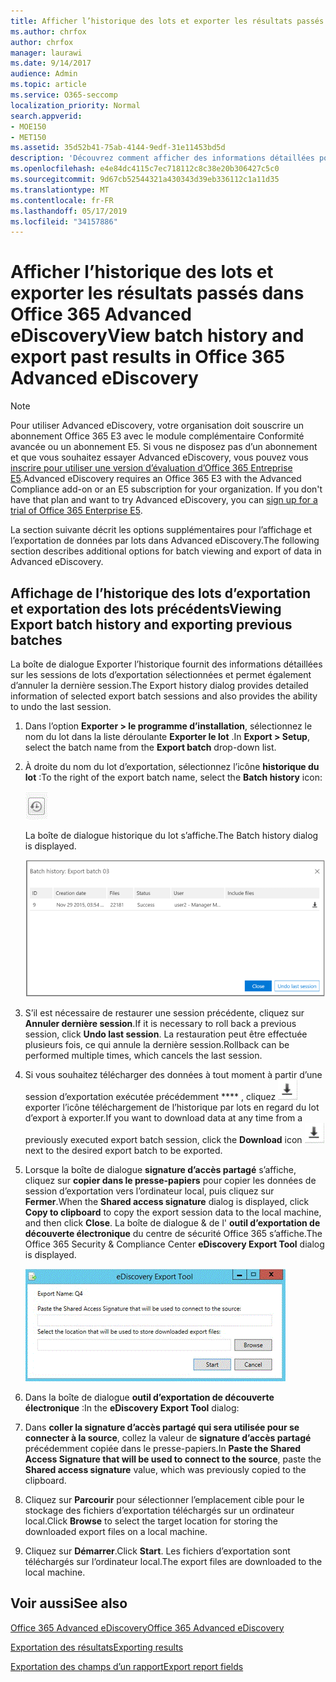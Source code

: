 ```yaml
---
title: Afficher l’historique des lots et exporter les résultats passés dans Office 365 Advanced eDiscovery
ms.author: chrfox
author: chrfox
manager: laurawi
ms.date: 9/14/2017
audience: Admin
ms.topic: article
ms.service: O365-seccomp
localization_priority: Normal
search.appverid:
- MOE150
- MET150
ms.assetid: 35d52b41-75ab-4144-9edf-31e11453bd5d
description: 'Découvrez comment afficher des informations détaillées pour les sessions de lots d’exportation sélectionnées et comment annuler la dernière session d’exportation dans Office 365 Advanced eDiscovery.  '
ms.openlocfilehash: e4e84dc4115c7ec718112c8c38e20b306427c5c0
ms.sourcegitcommit: 9d67cb52544321a430343d39eb336112c1a11d35
ms.translationtype: MT
ms.contentlocale: fr-FR
ms.lasthandoff: 05/17/2019
ms.locfileid: "34157886"
---
```

# <a name="view-batch-history-and-export-past-results-in-office-365-advanced-ediscovery"></a><span data-ttu-id="0d076-103">Afficher l’historique des lots et exporter les résultats passés dans Office 365 Advanced eDiscovery</span><span class="sxs-lookup"><span data-stu-id="0d076-103">View batch history and export past results in Office 365 Advanced eDiscovery</span></span>

> [!NOTE]
> <span data-ttu-id="0d076-p101">Pour utiliser Advanced eDiscovery, votre organisation doit souscrire un abonnement Office 365 E3 avec le module complémentaire Conformité avancée ou un abonnement E5. Si vous ne disposez pas d’un abonnement et que vous souhaitez essayer Advanced eDiscovery, vous pouvez vous [inscrire pour utiliser une version d’évaluation d’Office 365 Entreprise E5](https://go.microsoft.com/fwlink/p/?LinkID=698279).</span><span class="sxs-lookup"><span data-stu-id="0d076-p101">Advanced eDiscovery requires an Office 365 E3 with the Advanced Compliance add-on or an E5 subscription for your organization. If you don't have that plan and want to try Advanced eDiscovery, you can [sign up for a trial of Office 365 Enterprise E5](https://go.microsoft.com/fwlink/p/?LinkID=698279).</span></span> 
  
<span data-ttu-id="0d076-106">La section suivante décrit les options supplémentaires pour l’affichage et l’exportation de données par lots dans Advanced eDiscovery.</span><span class="sxs-lookup"><span data-stu-id="0d076-106">The following section describes additional options for batch viewing and export of data in Advanced eDiscovery.</span></span> 
  
## <a name="viewing-export-batch-history-and-exporting-previous-batches"></a><span data-ttu-id="0d076-107">Affichage de l’historique des lots d’exportation et exportation des lots précédents</span><span class="sxs-lookup"><span data-stu-id="0d076-107">Viewing Export batch history and exporting previous batches</span></span>

<span data-ttu-id="0d076-108">La boîte de dialogue Exporter l’historique fournit des informations détaillées sur les sessions de lots d’exportation sélectionnées et permet également d’annuler la dernière session.</span><span class="sxs-lookup"><span data-stu-id="0d076-108">The Export history dialog provides detailed information of selected export batch sessions and also provides the ability to undo the last session.</span></span>
  
1. <span data-ttu-id="0d076-109">Dans l’option **Exporter \> le programme d’installation**, sélectionnez le nom du lot dans la liste déroulante **Exporter le lot** .</span><span class="sxs-lookup"><span data-stu-id="0d076-109">In **Export \> Setup**, select the batch name from the **Export batch** drop-down list.</span></span> 
    
2. <span data-ttu-id="0d076-110">À droite du nom du lot d’exportation, sélectionnez l’icône **historique du lot** :</span><span class="sxs-lookup"><span data-stu-id="0d076-110">To the right of the export batch name, select the **Batch history** icon:</span></span> 
    
    ![Icône d’exportation de l’historique par lots](media/a14f6ef9-0c3c-4851-b65d-9380f2d8a38a.gif)
  
    <span data-ttu-id="0d076-112">La boîte de dialogue historique du lot s’affiche.</span><span class="sxs-lookup"><span data-stu-id="0d076-112">The Batch history dialog is displayed.</span></span>
    
    ![Exporter l’historique par lots](media/04c5b75c-348c-491d-b4fe-716659333890.png)
  
3. <span data-ttu-id="0d076-114">S’il est nécessaire de restaurer une session précédente, cliquez sur **Annuler dernière session**.</span><span class="sxs-lookup"><span data-stu-id="0d076-114">If it is necessary to roll back a previous session, click **Undo last session**.</span></span> <span data-ttu-id="0d076-115">La restauration peut être effectuée plusieurs fois, ce qui annule la dernière session.</span><span class="sxs-lookup"><span data-stu-id="0d076-115">Rollback can be performed multiple times, which cancels the last session.</span></span>
    
4. <span data-ttu-id="0d076-116">Si vous souhaitez télécharger des données à tout moment à partir d’une session d’exportation exécutée précédemment \*\*\*\* , cliquez ![sur l’icône de téléchargement](media/de69b920-a6ac-4ddb-b93e-e1cc5888e6c4.gif) exporter l’icône téléchargement de l’historique par lots en regard du lot d’export à exporter.</span><span class="sxs-lookup"><span data-stu-id="0d076-116">If you want to download data at any time from a previously executed export batch session, click the **Download** icon ![Export batch history download icon](media/de69b920-a6ac-4ddb-b93e-e1cc5888e6c4.gif) next to the desired export batch to be exported.</span></span> 
    
5. <span data-ttu-id="0d076-117">Lorsque la boîte de dialogue **signature d’accès partagé** s’affiche, cliquez sur **copier dans le presse-papiers** pour copier les données de session d’exportation vers l’ordinateur local, puis cliquez sur **Fermer**.</span><span class="sxs-lookup"><span data-stu-id="0d076-117">When the **Shared access signature** dialog is displayed, click **Copy to clipboard** to copy the export session data to the local machine, and then click **Close**.</span></span> <span data-ttu-id="0d076-118">La boîte de dialogue &amp; de l' **outil d’exportation de découverte électronique** du centre de sécurité Office 365 s’affiche.</span><span class="sxs-lookup"><span data-stu-id="0d076-118">The Office 365 Security &amp; Compliance Center **eDiscovery Export Tool** dialog is displayed.</span></span> 
    
    ![Boîte de dialogue Exporter la découverte électronique](media/01f79d2d-6da0-45e6-9c6f-ab12347572cb.gif)
  
6. <span data-ttu-id="0d076-120">Dans la boîte de dialogue **outil d’exportation de découverte électronique** :</span><span class="sxs-lookup"><span data-stu-id="0d076-120">In the **eDiscovery Export Tool** dialog:</span></span> 
    
1. <span data-ttu-id="0d076-121">Dans **coller la signature d’accès partagé qui sera utilisée pour se connecter à la source**, collez la valeur de **signature d’accès partagé** précédemment copiée dans le presse-papiers.</span><span class="sxs-lookup"><span data-stu-id="0d076-121">In **Paste the Shared Access Signature that will be used to connect to the source**, paste the **Shared access signature** value, which was previously copied to the clipboard.</span></span> 
    
2. <span data-ttu-id="0d076-122">Cliquez sur **Parcourir** pour sélectionner l’emplacement cible pour le stockage des fichiers d’exportation téléchargés sur un ordinateur local.</span><span class="sxs-lookup"><span data-stu-id="0d076-122">Click **Browse** to select the target location for storing the downloaded export files on a local machine.</span></span> 
    
3. <span data-ttu-id="0d076-123">Cliquez sur **Démarrer**.</span><span class="sxs-lookup"><span data-stu-id="0d076-123">Click **Start**.</span></span> <span data-ttu-id="0d076-124">Les fichiers d’exportation sont téléchargés sur l’ordinateur local.</span><span class="sxs-lookup"><span data-stu-id="0d076-124">The export files are downloaded to the local machine.</span></span> 
    
## <a name="see-also"></a><span data-ttu-id="0d076-125">Voir aussi</span><span class="sxs-lookup"><span data-stu-id="0d076-125">See also</span></span>

[<span data-ttu-id="0d076-126">Office 365 Advanced eDiscovery</span><span class="sxs-lookup"><span data-stu-id="0d076-126">Office 365 Advanced eDiscovery</span></span>](office-365-advanced-ediscovery.md)
  
[<span data-ttu-id="0d076-127">Exportation des résultats</span><span class="sxs-lookup"><span data-stu-id="0d076-127">Exporting results </span></span>](export-results-in-advanced-ediscovery.md)

[<span data-ttu-id="0d076-128">Exportation des champs d’un rapport</span><span class="sxs-lookup"><span data-stu-id="0d076-128">Export report fields</span></span>](export-report-fields-in-advanced-ediscovery.md)

